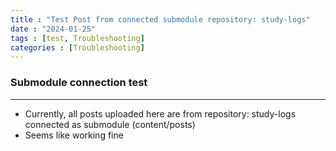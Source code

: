 ```yaml
---
title : "Test Post from connected submodule repository: study-logs"
date : "2024-01-25"
tags : [test, Troubleshooting]
categories : [Troubleshooting]
---
```


### Submodule connection test
---

- Currently, all posts uploaded here are from repository: study-logs connected as submodule (content/posts)
- Seems like working fine

